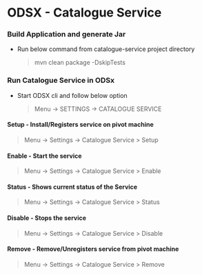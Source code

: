 # ODSX - Catalogue Service

### Build Application and generate Jar

* Run below command from catalogue-service project directory 
  > mvn clean package -DskipTests

### Run Catalogue Service in ODSx

* Start ODSX cli and follow below option
  > Menu -> SETTINGS -> CATALOGUE SERVICE 

#### Setup - Install/Registers service on pivot machine
  > Menu -> Settings -> Catalogue Service > Setup
#### Enable - Start the service
  > Menu -> Settings -> Catalogue Service > Enable
#### Status - Shows current status of the Service
  > Menu -> Settings -> Catalogue Service > Status
#### Disable - Stops the service
  > Menu -> Settings -> Catalogue Service > Disable
#### Remove - Remove/Unregisters service from pivot machine
  > Menu -> Settings -> Catalogue Service > Remove
